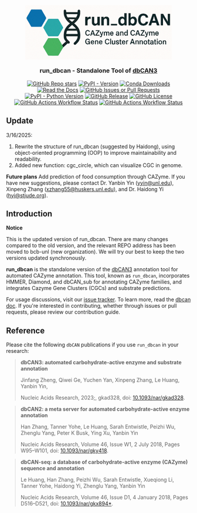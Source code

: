 <h3 align="center">
  <img src="https://raw.githubusercontent.com/bcb-unl/run_dbcan/master/docs/source/_static/img/run_dbcan_v5_logo.png" width="400" alt="dbCAN-logo"/><br/>

  run_dbcan - Standalone Tool of <a href="http://bcb.unl.edu/dbCAN2/">dbCAN3</a>

</h3>

<p align="center">
  <a href="https://github.com/bcb-unl/run_dbcan/stargazers"><img alt="GitHub Repo stars" src="https://img.shields.io/github/stars/bcb-unl/run_dbcan?style=for-the-badge&logo=starship&labelColor=363a4f&color=b7bdf8"></a>
  <a href="https://pypi.org/p/dbcan/"><img alt="PyPI - Version" src="https://img.shields.io/pypi/v/dbcan?style=for-the-badge&logo=pypi&color=74c7ec"></a>
  <a href="https://anaconda.org/bioconda/dbcan"><img alt="Conda Downloads" src="https://img.shields.io/conda/dn/bioconda/dbcan?style=for-the-badge&logo=anaconda&labelColor=363a4f&color=a6da95"></a>
  <a href="https://run-dbcan-new.readthedocs.io/en/latest/"><img alt="Read the Docs" src="https://img.shields.io/readthedocs/dbcan?style=for-the-badge&logo=Read%20the%20Docs&labelColor=363a4f&color=cba6f7"></a>
  <a href="https://github.com/bcb-unl/run_dbcan/issues"><img alt="GitHub Issues or Pull Requests" src="https://img.shields.io/github/issues/bcb-unl/run_dbcan?style=for-the-badge&logo=data%3Aimage%2Fsvg%2Bxml%3Bbase64%2CPHN2ZyB4bWxucz0iaHR0cDovL3d3dy53My5vcmcvMjAwMC9zdmciIHZpZXdCb3g9IjAgMCAyNTYgMjU2Ij4KPHBhdGggZD0iTTIxNiwzMlYxOTJhOCw4LDAsMCwxLTgsOEg3MmExNiwxNiwwLDAsMC0xNiwxNkgxOTJhOCw4LDAsMCwxLDAsMTZINDhhOCw4LDAsMCwxLTgtOFY1NkEzMiwzMiwwLDAsMSw3MiwyNEgyMDhBOCw4LDAsMCwxLDIxNiwzMloiIHN0eWxlPSJmaWxsOiAjQ0FEM0Y1OyIvPgo8L3N2Zz4%3D&labelColor=363a4f&color=f5a97f"></a>
  <br/>
  <a href="#"><img alt="PyPI - Python Version" src="https://img.shields.io/pypi/pyversions/dbcan?style=for-the-badge&logo=python&labelColor=363a4f&color=99d1db"></a>
  <a href="https://github.com/bcb-unl/run_dbcan/releases/latest"><img alt="GitHub Release" src="https://img.shields.io/github/v/release/bcb-unl/run_dbcan?style=for-the-badge&logo=github&labelColor=363a4f&color=89dceb"></a>
  <a href="https://github.com/bcb-unl/run_dbcan/blob/master/LICENSE"><img alt="GitHub License" src="https://img.shields.io/github/license/bcb-unl/run_dbcan?style=for-the-badge&labelColor=363a4f&color=eba0ac"></a>
  <a href="https://github.com/bcb-unl/run_dbcan/actions/workflows/build_dbcan_docker.yml"><img alt="GitHub Actions Workflow Status" src="https://img.shields.io/github/actions/workflow/status/bcb-unl/run_dbcan/build_dbcan_docker.yml?branch=master&style=for-the-badge&logo=github&labelColor=363a4f&color=f2cdcd"></a>
  <a href="https://github.com/bcb-unl/run_dbcan/actions/workflows/test_dbcan.yml"><img alt="GitHub Actions Workflow Status" src="https://img.shields.io/github/actions/workflow/status/bcb-unl/run_dbcan/test_dbcan.yml?branch=master&style=for-the-badge&logo=github&label=Test&labelColor=363a4f&color=a6d189"></a>
</p>

## Update

3/16/2025:
1. Rewrite the structure of run_dbcan (suggested by Haidong), using object-oriented programming (OOP) to improve maintainability and readability.
2. Added new function: cgc_circle, which can visualize CGC in genome.

**Future plans** Add prediction of food consumption through CAZyme. If you have new suggestions, please contact Dr. Yanbin Yin (yyin@unl.edu), Xinpeng Zhang (xzhang55@huskers.unl.edu), and Dr. Haidong Yi (hyi@stjude.org).

## Introduction

**Notice**

This is the updated version of run_dbcan. There are many changes compared to the old version, and the relevant REPO address has been moved to bcb-unl (new organization). We will try our best to keep the two versions updated synchronously.

**run_dbcan** is the standalone version of the [dbCAN3](http://bcb.unl.edu/dbCAN2/) annotation tool for automated CAZyme annotation. This tool, known as `run_dbcan`, incorporates HMMER, Diamond, and dbCAN_sub for annotating CAZyme families, and integrates Cazyme Gene Clusters (CGCs) and substrate predictions.

For usage discussions, visit our [issue tracker](https://github.com/bcb-unl/run_dbcan/issues). To learn more, read the [dbcan doc]. If you're interested in contributing, whether through issues or pull requests, please review our contribution guide.

## Reference

Please cite the following `dbCAN` publications if you use `run_dbcan` in your research:

> **dbCAN3: automated carbohydrate-active enzyme and substrate annotation**
>
> Jinfang Zheng, Qiwei Ge, Yuchen Yan, Xinpeng Zhang, Le Huang, Yanbin Yin,
>
> Nucleic Acids Research, 2023;, gkad328, doi: [10.1093/nar/gkad328](https://doi.org/10.1093/nar/gkad328).

> **dbCAN2: a meta server for automated carbohydrate-active enzyme annotation**
>
> Han Zhang, Tanner Yohe, Le Huang, Sarah Entwistle, Peizhi Wu, Zhenglu Yang, Peter K Busk, Ying Xu, Yanbin Yin
>
> Nucleic Acids Research, Volume 46, Issue W1, 2 July 2018, Pages W95–W101, doi: [10.1093/nar/gky418](https://doi.org/10.1093/nar/gky418).

> **dbCAN-seq: a database of carbohydrate-active enzyme (CAZyme) sequence and annotation**
>
> Le Huang, Han Zhang, Peizhi Wu, Sarah Entwistle, Xueqiong Li, Tanner Yohe, Haidong Yi, Zhenglu Yang, Yanbin Yin
>
> Nucleic Acids Research, Volume 46, Issue D1, 4 January 2018, Pages D516–D521, doi: [10.1093/nar/gkx894\*](https://doi.org/10.1093/nar/gkx894*).

[dbcan doc]: https://run-dbcan-new.readthedocs.io/en/latest/
